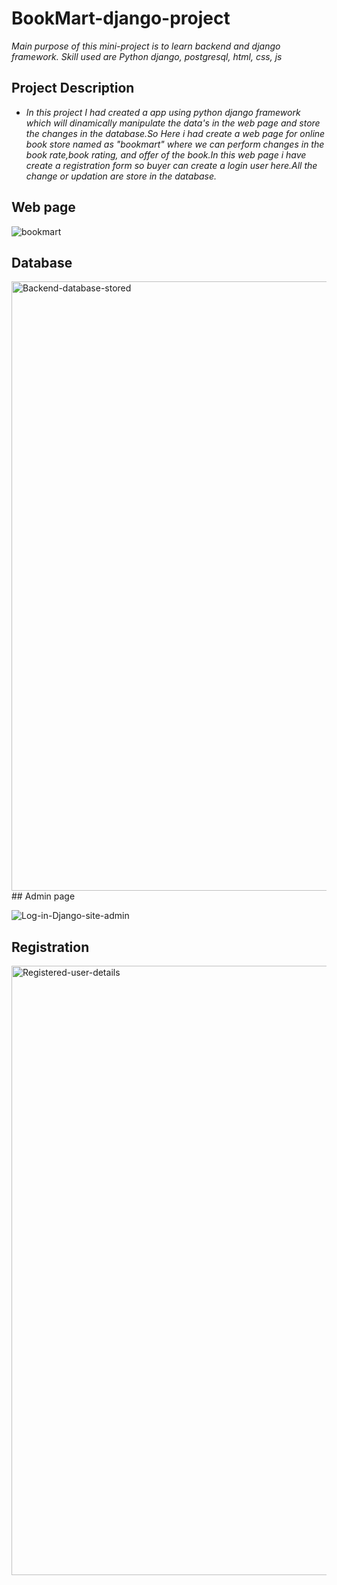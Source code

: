 # BookMart-django-project
   *Main purpose of this mini-project is to learn backend and django framework. Skill used are Python django, postgresql, html, css, js* 
## Project Description
  - *In this project I had created a app using python django framework which will dinamically manipulate the data's in the web page and store the changes in the database.So Here i had create a web page for online book store named as "bookmart" where we can perform changes in the book rate,book rating, and offer of the book.In this web page i have create a registration form so buyer can create a login user here.All the change or updation are store in the database.* 
## Web page 
![bookmart](https://user-images.githubusercontent.com/54888592/165123658-bcb9dda0-3004-4fbd-97d3-e3be04913f84.png)

## Database
<img width="975" alt="Backend-database-stored" src="https://user-images.githubusercontent.com/54888592/165124009-9218e5fe-63fa-448b-9a1a-d19a820e406b.png">
## Admin page

![Log-in-Django-site-admin](https://user-images.githubusercontent.com/54888592/165124104-f7148cc1-ef63-496e-87e0-d685e1d3b715.png)
## Registration

<img width="975" alt="Registered-user-details" src="https://user-images.githubusercontent.com/54888592/165124169-f72aa9ae-1ce8-4804-8c79-7a41177c388b.png">
